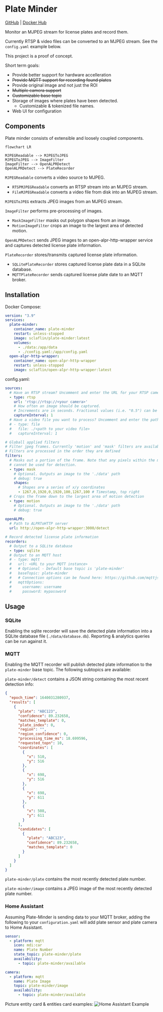 # Plate Minder #

[GitHub](https://github.com/sclaflin/Plate-Minder) | [Docker Hub](https://hub.docker.com/r/sclaflin/plate-minder)

Monitor an MJPEG stream for license plates and record them.

Currently RTSP & video files can be converted to an MJPEG stream. See the `config.yaml` example below.

This project is a proof of concept.

Short term goals:

 * Provide better support for hardware accelleration
 * ~~Provide MQTT support for recording found plates~~
 * Provide original image and not just the ROI
 * ~~Multiple camera support~~
 * ~~Customizable base topic~~
 * Storage of images where plates have been detected.
	* Customizable & tokenized file names.
 * Web UI for configuration


 ## Components ##

 Plate minder consists of extensible and loosely coupled components.

```mermaid
flowchart LR

MJPEGReadable --> MJPEGToJPEG
MJPEGToJPEG --> ImageFilter
ImageFilter --> OpenALPRDetect
OpenALPRDetect --> PlateRecorder
```

`MJPEGReadable` converts a video source to MJPEG. 
- `RTSPMJPEGReadable` converts an RTSP stream into an MJPEG stream.
- `FileMJPEGReadable` converts a video file from disk into an MJPEG stream.

`MJPEGToJPEG` extracts JPEG images from an MJPEG stream.

`ImageFilter` performs pre-processing of images.
- `MaskImageFilter` masks out polygon shapes from an image.
- `MotionImageFilter` crops an image to the largest area of detected motion.

`OpenALPRDetect` sends JPEG images to an open-alpr-http-wrapper service and captures detected license plate information.

`PlateRecorder` stores/transmits captured license plate information.
- `SQLitePlateRecorder` stores captured license plate data in a SQLite database.
- `MQTTPlateRecorder` sends captured license plate date to an MQTT broker.

## Installation ##

Docker Compose:

```yaml
version: "3.9"
services:
  plate-minder:
    container_name: plate-minder
    restart: unless-stopped
    image: sclaflin/plate-minder:latest
    volumes:
      - ./data:/app/data
      - ./config.yaml:/app/config.yaml
  open-alpr-http-wrapper:
    container_name: open-alpr-http-wrapper
    restart: unless-stopped
    image: sclaflin/open-alpr-http-wrapper:latest
```

config.yaml:

```yaml
sources:
  # Have an RTSP stream? Uncomment and enter the URL for your RTSP camera.
  - type: rtsp
    url: 'rtsp://rtsp://<your camera>'
    # How often an image should be captured. 
    # Increments are in seconds. Fractional values (i.e. "0.5") can be used for sub-second capturing.
    captureInterval: 1
  # Have a video file you want to process? Uncomment and enter the path of your video
  # - type: file
  #   file: ./<path to your video file>
  #   captureInterval: 1

# Globall applied filters
# Filter jpeg frames. Currently 'motion' and 'mask' filters are available.
# Filters are processed in the order they are defined
filters:
  # Masks out a portion of the frame. Note that any pixels within the mask
  # cannot be used for detection.
  - type: mask
    # Optional. Outputs an image to the './data' path
    # debug: true
    shapes:
      # Shapes are a series of x/y coordinates
      - 1267,0,1920,0,1920,100,1267,100 # Timestamp, top right
  # Crops the frame down to the largest area of motion detection
  - type: motion
    # Optional. Outputs an image to the './data' path
    # debug: true
  
openALPR:
  # Path to ALPRToHTTP server
  url: http://open-alpr-http-wrapper:3000/detect

# Record detected license plate information
recorders:
  # Output to a SQLite database
  - type: sqlite
  # Output to an MQTT host
  # - type: mqtt
  #   url: <URL to your MQTT instance>
  #   # Optional - Default base topic is 'plate-minder'
  #   baseTopic: plate-minder
  #   # Connection options can be found here: https://github.com/mqttjs/MQTT.js#client
  #   mqttOptions:
  #     username: username
  #     password: mypassword
```

## Usage ##

### SQLite ###

Enabling the sqlite recorder will save the detected plate information into a SQLite database file (`./data/database.db`).
Reporting & analytics queries can be run against it.


### MQTT ###

Enabling the MQTT recorder will publish detected plate information to the `plate-minder` base topic. The following subtopics are available:

`plate-minder/detect` contains a JSON string containing the most recent detection info:

```json
{
  "epoch_time": 1640031280937,
  "results": [
    {
      "plate": "ABC123",
      "confidence": 89.232658,
      "matches_template": 0,
      "plate_index": 0,
      "region": "",
      "region_confidence": 0,
      "processing_time_ms": 18.699596,
      "requested_topn": 10,
      "coordinates": [
        {
          "x": 510,
          "y": 516
        },
        {
          "x": 698,
          "y": 516
        },
        {
          "x": 698,
          "y": 611
        },
        {
          "x": 508,
          "y": 611
        }
      ],
      "candidates": [
        {
          "plate": "ABC123",
          "confidence": 89.232658,
          "matches_template": 0
        }
      ]
    }
  ]
}
```
`plate-minder/plate` contains the most recently detected plate number.

`plate-minder/image` contains a JPEG image of the most recently detected plate number.

### Home Assistant ###

Assuming Plate-Minder is sending data to your MQTT broker, adding the following to your `configuration.yaml` will add plate sensor and plate camera to Home Assistant.

```yaml
sensor:
  - platform: mqtt
    icon: mdi:car
    name: Plate Number
    state_topic: plate-minder/plate
    availability:
      - topic: plate-minder/available

camera:
  - platform: mqtt
    name: Plate Image
    topic: plate-minder/image
    availability:
      - topic: plate-minder/available
```
Picture entity card & entities card examples:
![Home Assistant Example](/images/home_assistant.png)